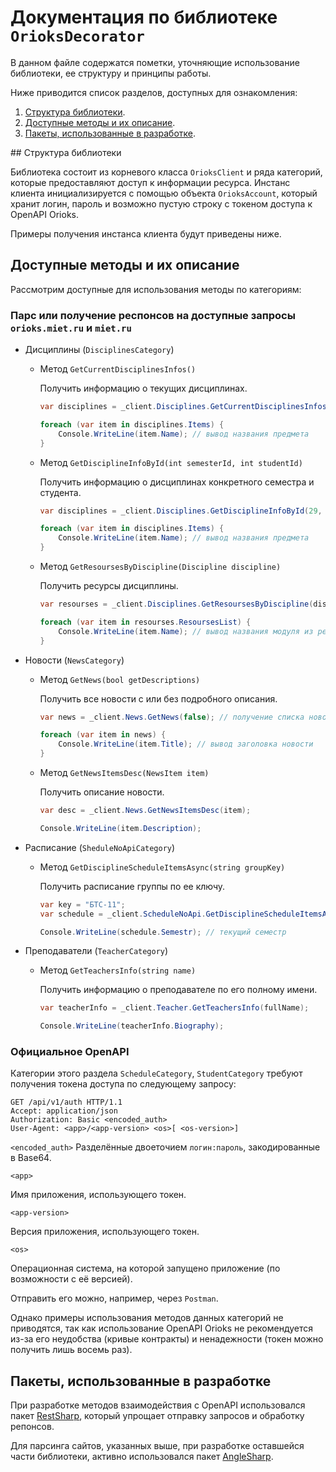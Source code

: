 # Документация по библиотеке `OrioksDecorator`

В данном файле содержатся пометки, уточняющие использование библиотеки, ее структуру и принципы работы.

Ниже приводится список разделов, доступных для ознакомления:

1. [Структура библиотеки](#Структура_библиотеки).
2. [Доступные методы и их описание](#Доступные_методы_и_их_описание).
3. [Пакеты, использованные в разработке](#Пакеты,_использованные_в_разработке).



<a name="Структура_библиотеки"> ## Структура библиотеки </a> 

Библиотека состоит из корневого класса `OrioksClient` и ряда категорий, которые предоставляют доступ к информации ресурса. Инстанс клиента инициализируется с помощью объекта `OrioksAccount`, который хранит логин, пароль и возможно пустую строку с токеном доступа к OpenAPI Orioks.

Примеры получения инстанса клиента будут приведены ниже.

## Доступные методы и их описание

Рассмотрим доступные для использования методы по категориям:

### Парс или получение респонсов на доступные запросы `orioks.miet.ru`  и `miet.ru`

- Дисциплины (`DisciplinesCategory`)

  - Метод `GetCurrentDisciplinesInfos()`

    Получить информацию о текущих дисциплинах.

    ```c#
    var disciplines = _client.Disciplines.GetCurrentDisciplinesInfos(); // объект со списком дисциплин
    
    foreach (var item in disciplines.Items) {
        Console.WriteLine(item.Name); // вывод названия предмета
    }
    ```

  - Метод `GetDisciplineInfoById(int semesterId, int studentId)`

    Получить информацию о дисциплинах конкретного семестра и студента.

    ```c#
    var disciplines = _client.Disciplines.GetDisciplineInfoById(29, 1345); // объект со списком дисциплин
    
    foreach (var item in disciplines.Items) {
        Console.WriteLine(item.Name); // вывод названия предмета
    }
    ```

  - Метод `GetResoursesByDiscipline(Discipline discipline)`

    Получить ресурсы дисциплины.

    ```c#
    var resourses = _client.Disciplines.GetResoursesByDiscipline(discipline); // объект ресурсов
    
    foreach (var item in resourses.ResoursesList) {
        Console.WriteLine(item.Name); // вывод названия модуля из ресурсов
    }
    ```

- Новости (`NewsCategory`)

  - Метод `GetNews(bool getDescriptions)`

    Получить все новости с или без подробного описания.

    ```c#
    var news = _client.News.GetNews(false); // получение списка новостей
    
    foreach (var item in news) {
        Console.WriteLine(item.Title); // вывод заголовка новости
    }
    ```

  - Метод `GetNewsItemsDesc(NewsItem item)`

    Получить описание новости.

    ```c#
    var desc = _client.News.GetNewsItemsDesc(item);
    
    Console.WriteLine(item.Description);
    ```

- Расписание (`SheduleNoApiCategory`)

  - Метод `GetDisciplineScheduleItemsAsync(string groupKey)`

    Получить расписание группы по ее ключу.

    ```c#
    var key = "БТС-11";
    var schedule = _client.ScheduleNoApi.GetDisciplineScheduleItemsAsync(key);
    
    Console.WriteLine(schedule.Semestr); // текущий семестр
    ```

- Преподаватели (`TeacherCategory`)

  - Метод `GetTeachersInfo(string name)`

    Получить информацию о преподавателе по его полному имени.

    ```c#
    var teacherInfo = _client.Teacher.GetTeachersInfo(fullName);
    
    Console.WriteLine(teacherInfo.Biography);
    ```

### Официальное OpenAPI

Категории этого раздела `ScheduleCategory`, `StudentCategory` требуют получения токена доступа по следующему запросу:

```http
GET /api/v1/auth HTTP/1.1
Accept: application/json
Authorization: Basic <encoded_auth>
User-Agent: <app>/<app-version> <os>[ <os-version>]
```

`<encoded_auth>`
Разделённые двоеточием `логин:пароль`, закодированные в Base64.

`<app>`

Имя приложения, использующего токен.

`<app-version>`

Версия приложения, использующего токен.

`<os>`

Операционная система, на которой запущено приложение (по возможности с её версией).

Отправить его можно, например, через `Postman`. 

Однако примеры использования методов данных категорий не приводятся, так как использование OpenAPI Orioks не рекомендуется из-за его неудобства (кривые контракты) и ненадежности (токен можно получить лишь восемь раз). 

## Пакеты, использованные в разработке

При разработке методов взаимодействия с OpenAPI использовался пакет [RestSharp](https://restsharp.dev/), который упрощает отправку запросов и обработку репонсов.

Для парсинга сайтов, указанных выше, при разработке оставшейся части библиотеки, активно использовался пакет [AngleSharp](https://anglesharp.github.io/). 

